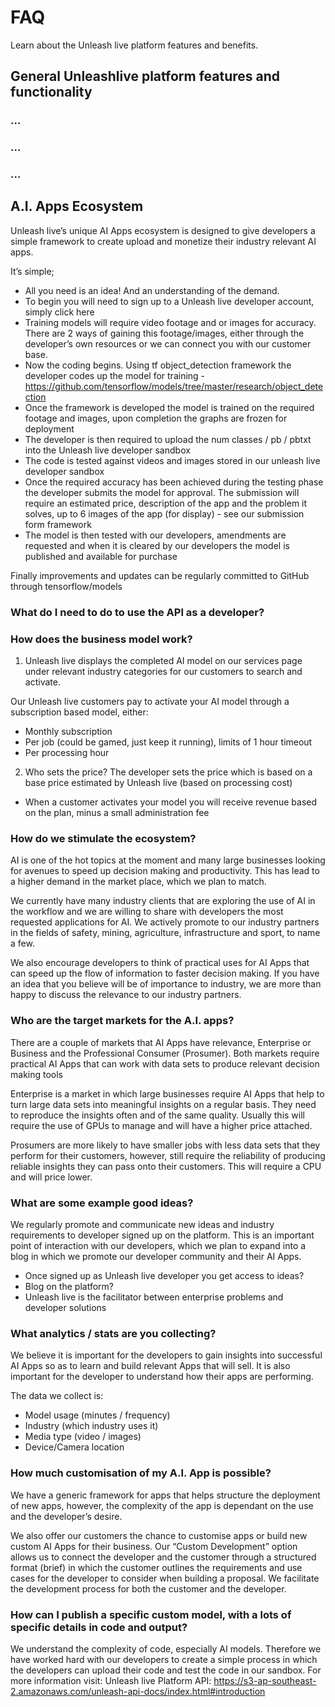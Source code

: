 # FAQ

Learn about the Unleash live platform features and benefits.

## General Unleashlive platform features and functionality

### ...

### ...

### ...

## A.I. Apps Ecosystem
Unleash live’s unique AI Apps ecosystem is designed to give developers a simple framework to create upload and monetize their industry relevant AI apps.

It’s simple;
- All you need is an idea! And an understanding of the demand.
- To begin you will need to sign up to a Unleash live developer account, simply click here 
- Training models will require video footage and or images for accuracy. There are 2 ways of gaining this footage/images, either through the developer’s own resources or we can connect you with our customer base.
- Now the coding begins. Using tf object_detection framework the developer codes up the model for training - https://github.com/tensorflow/models/tree/master/research/object_detection
- Once the framework is developed the model is trained on the required footage and images, upon completion the graphs are frozen for deployment 
- The developer is then required to upload the num classes / pb / pbtxt into the Unleash live developer sandbox
- The code is tested against videos and images stored in our unleash live developer sandbox
- Once the required accuracy has been achieved during the testing phase the developer submits the model for approval. The submission will require an estimated price, description of the app and the problem it solves, up to 6 images of the app (for display) - see our submission form framework
- The model is then tested with our developers, amendments are requested and when it is cleared by our developers the model is published and available for purchase 

Finally improvements and updates can be regularly committed to GitHub through tensorflow/models

### What do I need to do to use the API as a developer?

### How does the business model work?
1. Unleash live displays the completed AI model on our services page under relevant industry categories for our customers to search and activate.

Our Unleash live customers pay to activate your AI model through a subscription based model, either:
- Monthly subscription
- Per job (could be gamed, just keep it running), limits of 1 hour timeout
- Per processing hour

2. Who sets the price?
The developer sets the price which is based on a base price estimated by Unleash live (based on processing cost)
- When a customer activates your model you will receive revenue based on the plan, minus a small administration fee

### How do we stimulate the ecosystem?
AI is one of the hot topics at the moment and many large businesses looking for avenues to speed up decision making and productivity. This has lead to a higher demand in the market place, which we plan to match.

We currently have many industry clients that are exploring the use of AI in the workflow and we are willing to share with developers the most requested applications for AI. We actively promote to our industry partners in the fields of safety, mining, agriculture, infrastructure and sport, to name a few.

We also encourage developers to think of practical uses for AI Apps that can speed up the flow of information to faster decision making. If you have an idea that you believe will be of importance to industry, we are more than happy to discuss the relevance to our industry partners.

### Who are the target markets for the A.I. apps?
There are a couple of markets that AI Apps have relevance, Enterprise or Business and the Professional Consumer (Prosumer). Both markets require practical AI Apps that can work with data sets to produce relevant decision making tools

Enterprise is a market in which large businesses require AI Apps that help to turn large data sets into meaningful insights on a regular basis. They need to reproduce the insights often and of the same quality. Usually this will require the use of GPUs to manage and will have a higher price attached.

Prosumers are more likely to have smaller jobs with less data sets that they perform for their customers, however, still require the reliability of producing reliable insights they can pass onto their customers. This will require a CPU and will price lower.

### What are some example good ideas?
We regularly promote and communicate new ideas and industry requirements to developer signed up on the platform. This is an important point of interaction with our developers, which we plan to expand into a blog in which we promote our developer community and their AI Apps.

- Once signed up as Unleash live developer you get access to ideas?
- Blog on the platform?
- Unleash live is the facilitator between enterprise problems and developer solutions

### What analytics / stats are you collecting?
We believe it is important for the developers to gain insights into successful AI Apps so as to learn and build relevant Apps that will sell. It is also important for the developer to understand how their apps are performing.

The data we collect is:
- Model usage (minutes / frequency)
- Industry (which industry uses it)
- Media type (video / images)
- Device/Camera location

### How much customisation of my A.I. App is possible?
We have a generic framework for apps that helps structure the deployment of new apps, however, the complexity of the app is dependant on the use and the developer’s desire. 

We also offer our customers the chance to customise apps or build new custom AI Apps for their business. Our “Custom Development” option allows us to connect the developer and the customer through a structured format (brief) in which the customer outlines the requirements and use cases for the developer to consider when building a proposal. We facilitate the development process for both the customer and the developer. 

### How can I publish a specific custom model, with a lots of specific details in code and output?
We understand the complexity of code, especially AI models. Therefore we have worked hard with our developers to create a simple process in which the developers can upload their code and test the code in our sandbox. For more information visit:
Unleash live Platform API: 
https://s3-ap-southeast-2.amazonaws.com/unleash-api-docs/index.html#introduction

